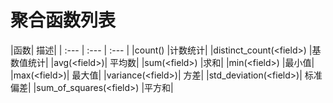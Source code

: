 # 聚合函数列表

|函数|	描述|
| :--- | :--- | :--- |
|count()	|计数统计|
|distinct_count(&lt;field&gt;)	|基数值统计|
|avg(&lt;field&gt;)|	平均数|
|sum(&lt;field&gt;)	|求和|
|min(&lt;field&gt;)	|最小值|
|max(&lt;field&gt;)|	最大值|
|variance(&lt;field&gt;)|	方差|
|std_deviation(&lt;field&gt;)|	标准偏差|
|sum_of_squares(&lt;field&gt;)	|平方和|
